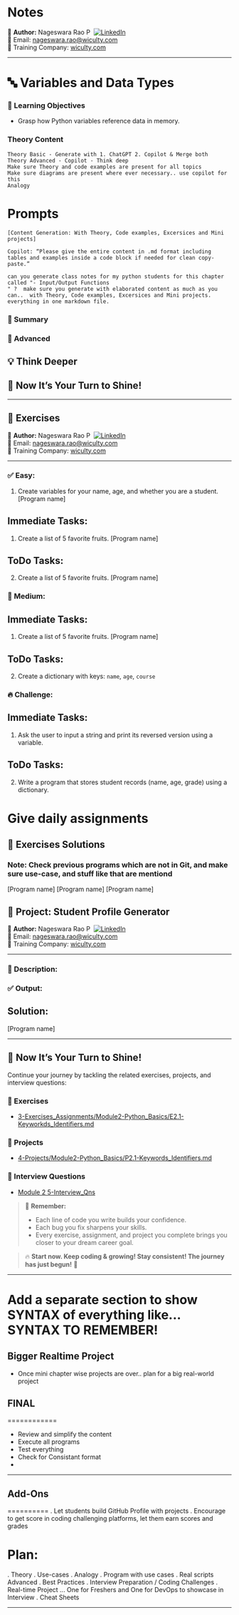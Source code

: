 # Notes

👤 **Author:** Nageswara Rao P &nbsp;[![LinkedIn](https://img.shields.io/badge/LinkedIn-%230077B5.svg?style=flat-square&logo=linkedin&logoColor=white)](https://www.linkedin.com/in/nageshvkn)  
📧 Email: [nageswara.rao@wiculty.com](mailto:nageswara.rao@wiculty.com)  
🏢 Training Company: [wiculty.com](https://wiculty.com)

---

# 🔤 Variables and Data Types

### 🎯 Learning Objectives
- Grasp how Python variables reference data in memory.

### Theory Content
```
Theory Basic - Generate with 1. ChatGPT 2. Copilot & Merge both
Theory Advanced - Copilot - Think deep
Make sure Theory and code examples are present for all topics
Make sure diagrams are present where ever necessary.. use copilot for this
Analogy
```

# Prompts
```
[Content Generation: With Theory, Code examples, Excersices and Mini projects]
```

```
Copilot: “Please give the entire content in .md format including tables and examples inside a code block if needed for clean copy-paste.”
```
```
can you generate class notes for my python students for this chapter called "- Input/Output Functions
" ?  make sure you generate with elaborated content as much as you can..  with Theory, Code examples, Excersices and Mini projects. everything in one markdown file.
```
### 🧠 Summary
### 🚀 Advanced
## 💡 Think Deeper
## 🔔 Now It’s Your Turn to Shine!

---

## 🧪 Exercises

👤 **Author:** Nageswara Rao P &nbsp;[![LinkedIn](https://img.shields.io/badge/LinkedIn-%230077B5.svg?style=flat-square&logo=linkedin&logoColor=white)](https://www.linkedin.com/in/nageshvkn)  
📧 Email: [nageswara.rao@wiculty.com](mailto:nageswara.rao@wiculty.com)  
🏢 Training Company: [wiculty.com](https://wiculty.com)

---

### ✅ Easy:
1. Create variables for your name, age, and whether you are a student. [Program name]
## Immediate Tasks:
1. Create a list of 5 favorite fruits. [Program name]
## ToDo Tasks:
2. Create a list of 5 favorite fruits. [Program name]

### 🧠 Medium:
## Immediate Tasks:
1. Create a list of 5 favorite fruits. [Program name]
## ToDo Tasks:
2. Create a dictionary with keys: `name`, `age`, `course`

### 🔥 Challenge:
## Immediate Tasks:
1. Ask the user to input a string and print its reversed version using a variable.
## ToDo Tasks:
2. Write a program that stores student records (name, age, grade) using a dictionary.

# Give daily assignments


## 🧪 Exercises Solutions
### Note: Check previous programs which are not in Git, and make sure use-case, and stuff like that are mentiond
[Program name]
[Program name]
[Program name]


## 📘 Project: Student Profile Generator
👤 **Author:** Nageswara Rao P &nbsp;[![LinkedIn](https://img.shields.io/badge/LinkedIn-%230077B5.svg?style=flat-square&logo=linkedin&logoColor=white)](https://www.linkedin.com/in/nageshvkn)  
📧 Email: [nageswara.rao@wiculty.com](mailto:nageswara.rao@wiculty.com)  
🏢 Training Company: [wiculty.com](https://wiculty.com)

---
### 📌 Description:
### ✅ Output:
## Solution:
[Program name]

---

## 🔔 Now It’s Your Turn to Shine!

Continue your journey by tackling the related exercises, projects, and interview questions:

### 🎯 Exercises
- [3-Exercises_Assignments/Module2-Python_Basics/E2.1-Keyworkds_Identifiers.md](../../3-Exercises_Assignments/Module2-Python_Basics/E2.1-Keywords_Identifiers.md)

### 🔨 Projects
- [4-Projects/Module2-Python_Basics/P2.1-Keywords_Identifiers.md](../../4-Projects/Module2-Python_Basics/P2.1-Keywords_Identifiers.md)

### 💼 Interview Questions
- [Module 2 5-Interview_Qns](../../5-Interview_Qns)

> 🚀 **Remember:**  
> - Each line of code you write builds your confidence.  
> - Each bug you fix sharpens your skills.  
> - Every exercise, assignment, and project you complete brings you closer to your dream career goal.  

> 🔥 **Start now. Keep coding & growing! Stay consistent! The journey has just begun!** 💪

---

# Add a separate section to show SYNTAX of everything like... SYNTAX TO REMEMBER!


## Bigger Realtime Project
- Once mini chapter wise projects are over.. plan for a big real-world project

## FINAL
============
- Review and simplify the content
- Execute all programs
- Test everything
- Check for Consistant format
- 

---


## Add-Ons
==========
. Let students build GitHub Profile with projects
. Encourage to get score in coding challenging platforms, let them earn scores and grades


# Plan:
. Theory
. Use-cases
. Analogy
. Program with use cases
. Real scripts Advanced
. Best Practices 
. Interview Preparation / Coding Challenges
. Real-time Project ... One for Freshers and One for DevOps to showcase in Interview
. Cheat Sheets

---
